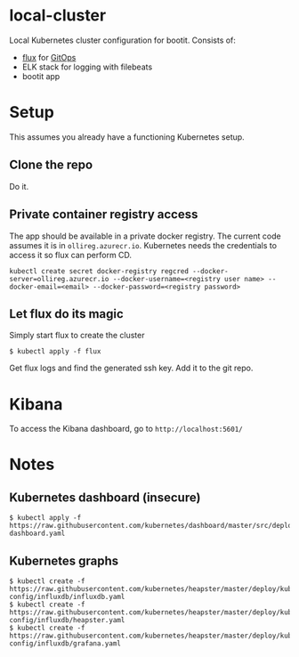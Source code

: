 # local-cluster
Local Kubernetes cluster configuration for bootit. Consists of:
- [flux](https://github.com/weaveworks/flux) for [GitOps](https://www.weave.works/blog/gitops-operations-by-pull-request)
- ELK stack for logging with filebeats
- bootit app

# Setup
This assumes you already have a functioning Kubernetes setup.
## Clone the repo
Do it.
## Private container registry access
The app should be available in a private docker registry. The current code assumes it is in ```ollireg.azurecr.io```. Kubernetes needs the credentials to access it so flux can perform CD.
```
kubectl create secret docker-registry regcred --docker-server=ollireg.azurecr.io --docker-username=<registry user name> --docker-email=<email> --docker-password=<registry password>
```
## Let flux do its magic
Simply start flux to create the cluster
```
$ kubectl apply -f flux
```

Get flux logs and find the generated ssh key. Add it to the git repo.

# Kibana
To access the Kibana dashboard, go to ```http://localhost:5601/```


# Notes
## Kubernetes dashboard (insecure)
```
$ kubectl apply -f https://raw.githubusercontent.com/kubernetes/dashboard/master/src/deploy/alternative/kubernetes-dashboard.yaml
```
## Kubernetes graphs
```
$ kubectl create -f https://raw.githubusercontent.com/kubernetes/heapster/master/deploy/kube-config/influxdb/influxdb.yaml
$ kubectl create -f https://raw.githubusercontent.com/kubernetes/heapster/master/deploy/kube-config/influxdb/heapster.yaml
$ kubectl create -f https://raw.githubusercontent.com/kubernetes/heapster/master/deploy/kube-config/influxdb/grafana.yaml
```